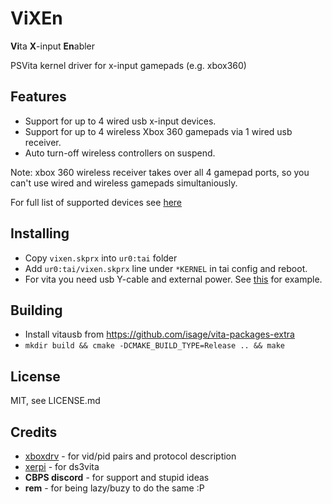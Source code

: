 # ViXEn
**Vi**ta **X**-input **En**abler

PSVita kernel driver for x-input gamepads (e.g. xbox360)

## Features

* Support for up to 4 wired usb x-input devices.
* Support for up to 4 wireless Xbox 360 gamepads via 1 wired usb receiver.
* Auto turn-off wireless controllers on suspend.

Note: xbox 360 wireless receiver takes over all 4 gamepad ports, so you can't use wired and wireless gamepads simultaniously.

For full list of supported devices see [here](src/devicelist.c)

## Installing
* Copy `vixen.skprx` into `ur0:tai` folder
* Add `ur0:tai/vixen.skprx` line under `*KERNEL` in tai config and reboot.
* For vita you need usb Y-cable and external power. See [this](https://github.com/isage/vita-usb-ether#hardware) for example.

## Building

* Install vitausb from https://github.com/isage/vita-packages-extra
* `mkdir build && cmake -DCMAKE_BUILD_TYPE=Release .. && make`

## License

MIT, see LICENSE.md

## Credits

* [xboxdrv](https://github.com/xboxdrv/xboxdrv) - for vid/pid pairs and protocol description
* [xerpi](https://github.com/xerpi) - for ds3vita
* **CBPS discord** - for support and stupid ideas
* **rem** - for being lazy/buzy to do the same :P